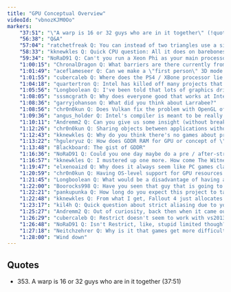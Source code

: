 ```yaml
---
title: "GPU Conceptual Overview"
videoId: "vbnozKJM0Oo"
markers:
    "37:51": "\"A warp is 16 or 32 guys who are in it together\" (!quote 353)"
    "56:38": "Q&A"
    "57:04": "ratchetfreak Q: You can instead of two triangles use a single triangle twice as big. It avoids the overdraw at the diagonal"
    "58:33": "kknewkles Q: Quick CPU question: All it does on barebones physics level is run electrons through if-statements, right? (Go left, go right, etc., with transistors)"
    "59:34": "NoRaD91 Q: Can't you run a Xeon Phi as your main processor, or did they make them dedicated only? Not like price / performance makes sense there"
    "1:00:15": "ChronalDragon Q: What barriers are there currently from just using the CPU as a GPU?"
    "1:01:49": "aceflameseer Q: Can we make a \"first person\" 3D mode of the game, just for education?"
    "1:01:55": "cubercaleb Q: Where does the PS4 / XBone processor lie on the CPU / GPU spectrum?"
    "1:04:18": "quartertron Q: Intel has killed off many projects that made good money but had bad margins"
    "1:05:56": "Longboolean Q: I've been told that lots of graphics drivers optimize for specific games (at the driver level). How does this fit into the equation? How do those optimizations make some games run better?"
    "1:08:05": "sssmcgrath Q: Why does everyone good that works at Intel hate Intel, yet simultaneously Intel's engineering is so far ahead of everyone else's? It doesn't compute!"
    "1:08:36": "garryjohanson Q: What did you think about Larrabee?"
    "1:08:56": "chr0n0kun Q: Does Vulkan fix the problem with OpenGL of not being able to transfer buffer-objects between processes with separate address spaces?"
    "1:09:36": "angus_holder Q: Intel's compiler is meant to be really good, right?"
    "1:10:11": "Andremm2 Q: Can you give us some insight (without breaking any NDAs) how different from OpenGL console graphics APIs are?"
    "1:12:26": "chr0n0kun Q: Sharing objects between applications without CPU overhead"
    "1:12:43": "kknewkles Q: Why do you think there's no games about programming / hardware / history of PC / hardware? The domain is unimaginably rich"
    "1:13:22": "hguleryuz Q: How does GDDR RAM for GPU or concept of \"memory chip designed specifically for GPU\" enter into this picture?"
    "1:13:48": "Blackboard: The gist of GDDR"
    "1:16:36": "NoRaD91 Q: Could you one day maybe do a pre / after-stream short summary about your thoughts on OS-design and what you would do differently given current hardware?"
    "1:16:57": "kknewkles Q: I mustered up one more. How come The Witness has 4GB RAM as minimum requirement? I don't doubt it has great optimization (as Jon is an apex-level programmer). Is it because nowadays everyone has 4 gigs at least and they thought it's unfeasible or too limiting to go below that? What can be the design behind that requirement?"
    "1:19:47": "elxenoaizd Q: Why does it always seem like PC games claim that they require much more hardware power than they need? Do they want the extra power - just in case something goes wrong - or what?"
    "1:20:59": "chr0n0kun Q: Having OS-level support for GPU resources for compute and graphics so that 3D graphics tools etc. can interoperate efficiently, e.g. in VFX production where you have lots of tools using the same data"
    "1:21:45": "Longboolean Q: What would be a disadvantage of having a big beefy cpu (if any) or are there none?"
    "1:22:00": "Boorocks998 Q: Have you seen that guy that is going to recreate Quake in a Handmade Hero style?"
    "1:22:21": "pankupunka Q: How long do you expect this project to take?"
    "1:22:48": "kknewkles Q: From what I get, Fallout 4 just allocates itself an 8 gig block. Abhorrent"
    "1:23:17": "kil4h Q: Quick question about strict aliasing due to your forum post (not defending it), but how would you propose compilers to understand that pointers do not overlap (to optimize loads and so on)? Not sure how we could improve generated code without having that kind of guarantee, assuming we need to still support old code"
    "1:25:27": "Andremm2 Q: Out of curiosity, back then when it came out, was GDI just a wrapper for OpenGL?"
    "1:26:29": "cubercaleb Q: Restrict doesn't seem to work with vs2013 / 2015"
    "1:26:48": "NoRaD91 Q: Isn't Restrict, like, stupid limited though? And you don't have Alias (one that's definitive at least)"
    "1:27:18": "Neitchzehrer Q: Why is it that games get more difficult to play as Windows OS gets more advanced, i.e. playing a game from Windows XP on Windows 7?"
    "1:28:00": "Wind down"
---
```


## Quotes

* 353\. A warp is 16 or 32 guys who are in it together (37:51)
